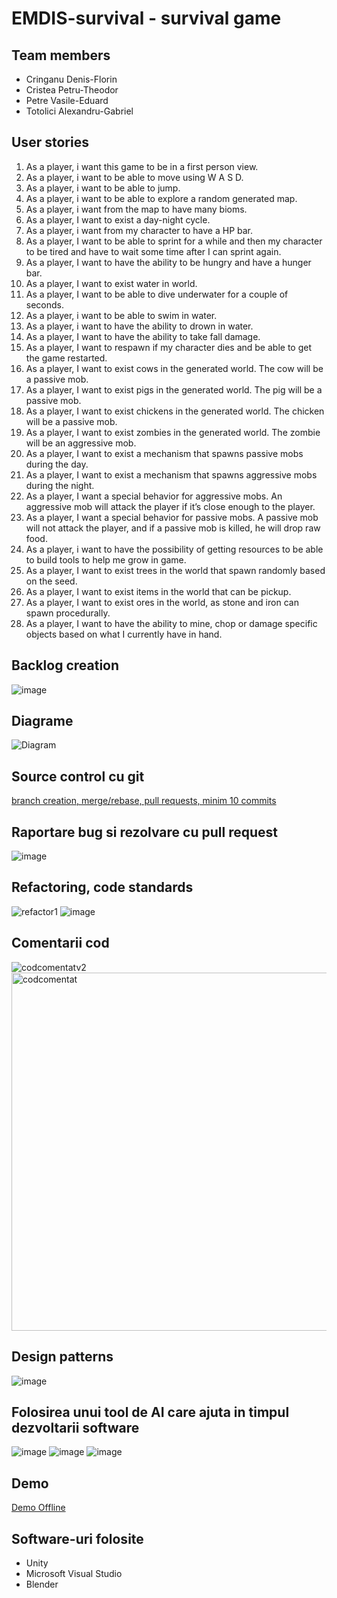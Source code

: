#  EMDIS-survival - survival game

## Team members
- Cringanu Denis-Florin
- Cristea Petru-Theodor
- Petre Vasile-Eduard
- Totolici Alexandru-Gabriel

## User stories
1. As a player, i want this game to be in a first person view.
2. As a player, i want to be able to move using W A S D.
3. As a player, i want to be able to jump.
4. As a player, i want to be able to explore a random generated map.
5. As a player, i want from the map to have many bioms.
6. As a player, I want to exist a day-night cycle.
7. As a player, i want from my character to have a HP bar.
8. As a player, I want to be able to sprint for a while and then my character to be tired and have to wait some time after I can sprint again.
9. As a player, I want to have the ability to be hungry and have a hunger bar.
10. As a player, I want to exist water in world.
11. As a player, I want to be able to dive underwater for a couple of seconds.
12. As a player, i want to be able to swim in water.
13. As a player, i want to have the ability to drown in water.
14. As a player, I want to have the ability to take fall damage.
15. As a player, I want to respawn if my character dies and be able to get the game restarted.
16. As a player, I want to exist cows in the generated world. The cow will be a passive mob.
17. As a player, I want to exist pigs in the generated world. The pig will be a passive mob.
18. As a player, I want to exist chickens in the generated world. The chicken will be a passive mob.
19. As a player, I want to exist zombies in the generated world. The zombie will be an aggressive mob.
20. As a player, I want to exist a mechanism that spawns passive mobs during the day. 
21. As a player, I want to exist a mechanism that spawns aggressive mobs during the night.
22. As a player, I want a special behavior for aggressive mobs. An aggressive mob will attack the player if it’s close enough to the player.
23. As a player, I want a special behavior for passive mobs. A passive mob will not attack the player, and if a passive mob is killed, he will drop raw food.
24. As a player, i want to have the possibility of getting resources to be able to build tools to help me grow in game.
25. As a player, I want to exist trees in the world that spawn randomly based on the seed.
26. As a player, I want to exist items in the world that can be pickup.
28. As a player, I want to exist ores in the world, as stone and iron can spawn procedurally.
29. As a player, I want to have the ability to mine, chop or damage specific objects based on what I currently have in hand.

## Backlog creation
![image](https://github.com/Senthy30/Procedual-Generation/assets/99651514/eac19460-cb86-4d4c-97be-03b14f0fc579)

## Diagrame
![Diagram](https://github.com/Senthy30/Procedual-Generation/assets/99651447/2c48aeb1-2910-4487-9e4c-3f61d1b6d8a2)

## Source control cu git
[branch creation, merge/rebase, pull requests, minim 10 commits](https://github.com/Senthy30/Procedual-Generation/commits/main)

## Raportare bug si rezolvare cu pull request
![image](https://github.com/Senthy30/Procedual-Generation/assets/99651514/d425a3a2-24bd-43d8-a0df-4e882116a173)

## Refactoring, code standards
![refactor1](https://github.com/Senthy30/Procedual-Generation/assets/95080404/739670e5-862f-4633-a65c-960108821b1f)
![image](https://github.com/Senthy30/Procedual-Generation/assets/95080404/e2b749b1-9d2e-4f62-a864-fdc1a0dee5ad)

## Comentarii cod
![codcomentatv2](https://github.com/Senthy30/Procedual-Generation/assets/95080404/3b6758ec-20cc-4a25-9075-9ffa7f52604d)
<img width="573" alt="codcomentat" src="https://github.com/Senthy30/Procedual-Generation/assets/95080404/e349c5ac-757c-46c2-827f-2b5514f78661">



## Design patterns
![image](https://github.com/Senthy30/Procedual-Generation/assets/95080404/76bb1756-d80f-476d-ae9e-2a46ad01c8cd)


## Folosirea unui tool de AI care ajuta in timpul dezvoltarii software
![image](https://github.com/Senthy30/Procedual-Generation/assets/99651514/55ff226a-e9a5-409a-bcee-792253bc1811)
![image](https://github.com/Senthy30/Procedual-Generation/assets/99651514/c8b797cb-e8d9-427a-8f5f-ca770542b1ee)
![image](https://github.com/Senthy30/Procedual-Generation/assets/99651514/17940d76-f566-4d9e-9fb3-8c87343ee796)


##  Demo
[Demo Offline](https://youtu.be/I0oNCE0xHfo)


## Software-uri folosite
- Unity
- Microsoft Visual Studio
- Blender
